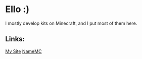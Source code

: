# Ello :)
<p>I mostly develop kits on Minecraft, and I put most of them here.</p>

## Links:
[My Site](mrt10.github.io)
[NameMC]([https://github.com/MrT10/MrT10/](https://namemc.com/profile/MrT1_.1)https://namemc.com/profile/MrT1_.1)
